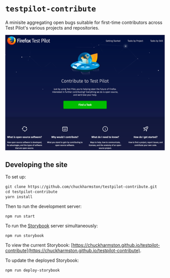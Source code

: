 # `testpilot-contribute`

A minisite aggregating open bugs suitable for first-time contributors across
Test Pilot's various projects and repositories.

![Screenshot](docs/screenshot.png)

## Developing the site

To set up:

```
git clone https://github.com/chuckharmston/testpilot-contribute.git
cd testpilot-contribute
yarn install
```

Then to run the development server:

```
npm run start
```

To run the [Storybook](https://storybook.js.org) server simultaneously:

```
npm run storybook
```

To view the current Storybook: [https://chuckharmston.github.io/testpilot-contribute](https://chuckharmston.github.io/testpilot-contribute).

To update the deployed Storybook:

```
npm run deploy-storybook
```
